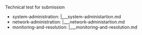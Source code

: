 Technical test for submission

- system-administration:
  |___system-administartion.md
- network-administration:
  |___network-administartion.md
- monitoring-and-resolution:
  |___monitoring-and-resolution.md
